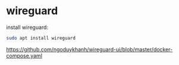 # wireguard

install wireguard:
```bash
sudo apt install wireguard
```


https://github.com/ngoduykhanh/wireguard-ui/blob/master/docker-compose.yaml


